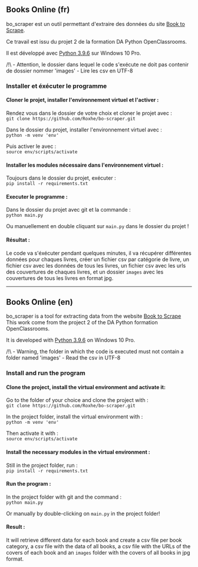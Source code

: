 ## Books Online (fr)

bo_scraper est un outil permettant d'extraire des données du site [Book to Scrape](http://books.toscrape.com/).

Ce travail est issu du projet 2 de la formation DA Python OpenClassrooms.

Il est développé avec [Python 3.9.6](https://www.python.org/downloads/release/python-396/) sur Windows 10 Pro.

/!\ - Attention, le dossier dans lequel le code s'exécute ne doit pas contenir de dossier nommer 'images'
    - Lire les csv en UTF-8

### Installer et éxécuter le programme

#### Cloner le projet, installer l'environnement virtuel et l'activer :

Rendez vous dans le dossier de votre choix et cloner le projet avec : \
`git clone https://github.com/Roxhe/bo-scraper.git`

Dans le dossier du projet, installer l'environnement virtuel avec : \
`python -m venv 'env'`

Puis activer le avec : \
`source env/scripts/activate`

#### Installer les modules nécessaire dans l'environnement virtuel :

Toujours dans le dossier du projet, exécuter : \
`pip install -r requirements.txt`

#### Executer le programme :

Dans le dossier du projet avec git et la commande : \
`python main.py`

Ou manuellement en double cliquant sur `main.py` dans le dossier du projet !

#### Résultat :

Le code va s'éxécuter pendant quelques minutes, il va récupérer différentes données pour chaques livres, créer un fichier csv par catégorie de livre, un fichier csv avec les données de tous les livres, un fichier csv avec les urls des couvertures de chaques livres, et un dossier `images` avec les couvertures de tous les livres en format jpg.

---


## Books Online (en)

bo_scraper is a tool for extracting data from the website [Book to Scrape](http://books.toscrape.com/)
This work come from the project 2 of the DA Python formation OpenClassrooms.

It is developed with [Python 3.9.6](https://www.python.org/downloads/release/python-396/) on Windows 10 Pro.

/!\ - Warning, the folder in which the code is executed must not contain a folder named 'images'
    - Read the csv in UTF-8
### Install and run the program

#### Clone the project, install the virtual environment and activate it:

Go to the folder of your choice and clone the project with : \
`git clone https://github.com/Roxhe/bo-scraper.git`

In the project folder, install the virtual environment with : \
`python -m venv 'env'`

Then activate it with : \
`source env/scripts/activate`

#### Install the necessary modules in the virtual environment : 

Still in the project folder, run : \
`pip install -r requirements.txt`

#### Run the program :

In the project folder with git and the command : \
`python main.py`

Or manually by double-clicking on `main.py` in the project folder! 

#### Result : 

It will retrieve different data for each book and create a csv file per book category, a csv file with the data of all books, a csv file with the URLs of the covers of each book and an `images` folder with the covers of all books in jpg format.

